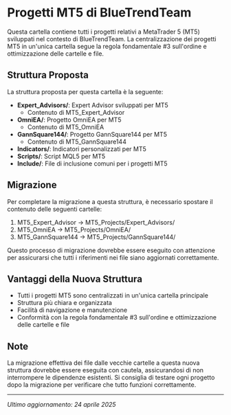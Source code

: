 # Progetti MT5 di BlueTrendTeam

Questa cartella contiene tutti i progetti relativi a MetaTrader 5 (MT5) sviluppati nel contesto di BlueTrendTeam. La centralizzazione dei progetti MT5 in un'unica cartella segue la regola fondamentale #3 sull'ordine e ottimizzazione delle cartelle e file.

## Struttura Proposta

La struttura proposta per questa cartella è la seguente:

- **Expert_Advisors/**: Expert Advisor sviluppati per MT5
  - Contenuto di MT5_Expert_Advisor
- **OmniEA/**: Progetto OmniEA per MT5
  - Contenuto di MT5_OmniEA
- **GannSquare144/**: Progetto GannSquare144 per MT5
  - Contenuto di MT5_GannSquare144
- **Indicators/**: Indicatori personalizzati per MT5
- **Scripts/**: Script MQL5 per MT5
- **Include/**: File di inclusione comuni per i progetti MT5

## Migrazione

Per completare la migrazione a questa struttura, è necessario spostare il contenuto delle seguenti cartelle:

1. MT5_Expert_Advisor → MT5_Projects/Expert_Advisors/
2. MT5_OmniEA → MT5_Projects/OmniEA/
3. MT5_GannSquare144 → MT5_Projects/GannSquare144/

Questo processo di migrazione dovrebbe essere eseguito con attenzione per assicurarsi che tutti i riferimenti nei file siano aggiornati correttamente.

## Vantaggi della Nuova Struttura

- Tutti i progetti MT5 sono centralizzati in un'unica cartella principale
- Struttura più chiara e organizzata
- Facilità di navigazione e manutenzione
- Conformità con la regola fondamentale #3 sull'ordine e ottimizzazione delle cartelle e file

## Note

La migrazione effettiva dei file dalle vecchie cartelle a questa nuova struttura dovrebbe essere eseguita con cautela, assicurandosi di non interrompere le dipendenze esistenti. Si consiglia di testare ogni progetto dopo la migrazione per verificare che tutto funzioni correttamente.

---

*Ultimo aggiornamento: 24 aprile 2025*
